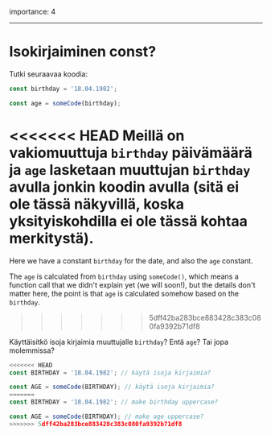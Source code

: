 importance: 4

---

# Isokirjaiminen const?

Tutki seuraavaa koodia:

```js
const birthday = '18.04.1982';

const age = someCode(birthday);
```

<<<<<<< HEAD
Meillä on vakiomuuttuja `birthday` päivämäärä ja `age` lasketaan muuttujan `birthday` avulla jonkin koodin avulla (sitä ei ole tässä näkyvillä, koska yksityiskohdilla ei ole tässä kohtaa merkitystä).
=======
Here we have a constant `birthday` for the date, and also the `age` constant.

The `age` is calculated from `birthday` using `someCode()`, which means a function call that we didn't explain yet (we will soon!), but the details don't matter here, the point is that `age` is calculated somehow based on the `birthday`.
>>>>>>> 5dff42ba283bce883428c383c080fa9392b71df8

Käyttäisitkö isoja kirjaimia muuttujalle `birthday`? Entä `age`? Tai jopa molemmissa?

```js
<<<<<<< HEAD
const BIRTHDAY = '18.04.1982'; // käytä isoja kirjaimia?

const AGE = someCode(BIRTHDAY); // käytä isoja kirjaimia?
=======
const BIRTHDAY = '18.04.1982'; // make birthday uppercase?

const AGE = someCode(BIRTHDAY); // make age uppercase?
>>>>>>> 5dff42ba283bce883428c383c080fa9392b71df8
```

